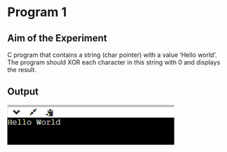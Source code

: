 # Program 1

## Aim of the Experiment
C program that contains a string (char pointer) with a value ‘Hello world’. The program should XOR each character in this string with 0 and displays the result.

## Output
![output](program1_Output.png)
